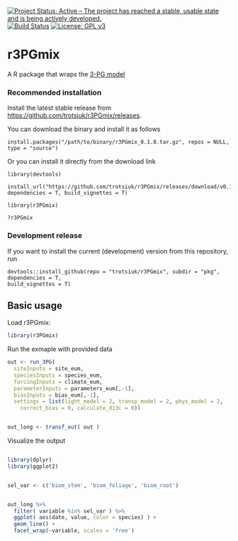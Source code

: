 [![Project Status: Active – The project has reached a stable, usable state and is being actively developed.](http://www.repostatus.org/badges/latest/active.svg)](http://www.repostatus.org/#active)
[![Build Status](https://travis-ci.org/trotsiuk/r3PGmix.svg?branch=master)](https://travis-ci.org/trotsiuk/r3PGmix)
[![License: GPL v3](https://img.shields.io/badge/License-GPL%20v3-blue.svg)](https://www.gnu.org/licenses/gpl-3.0)

# r3PGmix

A R package that wraps the [3-PG model](https://3pg.forestry.ubc.ca)

### Recommended installation

Install the latest stable release from https://github.com/trotsiuk/r3PGmix/releases.

You can download the binary and install it as follows

```{r}
install.packages("/path/to/binary/r3PGmix_0.1.0.tar.gz", repos = NULL, type = "source")
```
Or you can install it directly from the download link

```{r}
library(devtools)

install_url("https://github.com/trotsiuk/r3PGmix/releases/download/v0.1.0/r3PGmix_0.1.0.tar.gz", 
dependencies = T, build_vignettes = T)

library(r3PGmix)

?r3PGmix
```

### Development release 

If you want to install the current (development) version from this repository, run

```{r}
devtools::install_github(repo = "trotsiuk/r3PGmix", subdir = "pkg", dependencies = T, 
build_vignettes = T)
```

## Basic usage

Load r3PGmix:

``` r
library(r3PGmix)
```

Run the exmaple with provided data

``` r
out <- run_3PG(
  siteInputs = site_eum, 
  speciesInputs = species_eum, 
  forcingInputs = climate_eum, 
  parameterInputs = parameters_eum[,-1], 
  biasInputs = bias_eum[,-1],
  settings = list(light_model = 2, transp_model = 2, phys_model = 2, 
    correct_bias = 0, calculate_d13c = 0))


out_long <- transf_out( out )
```

Visualize the output

``` r

library(dplyr)
library(ggplot2)


sel_var <- c('biom_stem', 'biom_foliage', 'biom_root')


out_long %>%
  filter( variable %in% sel_var ) %>%
  ggplot( aes(date, value, color = species) ) +
  geom_line() +
  facet_wrap(~variable, scales = 'free') 
```